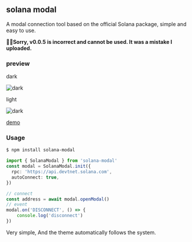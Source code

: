 ## solana modal
A modal connection tool based on the official Solana package, simple and easy to use.

🫠😬**Sorry, v0.0.5 is incorrect and cannot be used. It was a mistake I uploaded.**

### preview

dark

![dark](./screen-dark.png)

light

![dark](./screen-light.png)

[demo](https://jianghong008.github.io/solana-modal/)

### Usage

```bash
$ npm install solana-modal
```
```typescript
import { SolanaModal } from 'solana-modal'
const modal = SolanaModal.init({
  rpc: 'https://api.devtnet.solana.com',
  autoConnect: true,
})

// connect
const address = await modal.openModal()
// event
modal.on('DISCONNECT', () => {
    console.log('disconnect')
})
```
Very simple, And the theme automatically follows the system.